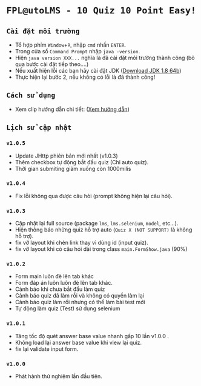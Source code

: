 
# `FPL@utoLMS - 10 Quiz 10 Point Easy!`

## `Cài đặt môi trường`
- Tổ hợp phím `Window`+`R`, nhập `cmd` nhấn `ENTER`.
- Trong cửa sổ `Command Prompt` nhập `java -version`.
- Hiện `java version XXX...` nghĩa là đã cài đặt môi trường thành công (bỏ qua bước cài đặt tiếp theo....)
- Nếu xuất hiện lỗi các bạn hãy cài đặt JDK ([Download JDK 1.8 64b](https://drive.google.com/file/d/1tlgwgwbLNqszE6DUCILPIRqrAaCrPvbe/view))
- Thực hiện lại bước 2, nếu không có lỗi là đã thành công!

## `Cách sử dụng`
- Xem clip hướng dẫn chi tiết: ([Xem hướng dẫn](https://www.youtube.com/watch?v=TYhdLhFD3j8&t=15s))

## `Lịch sử cập nhật`

### `v1.0.5`
- Update JHttp phiên bản mới nhất (v1.0.3)
- Thêm checkbox tự động bắt đầu quiz (Chỉ auto quiz).
- Thời gian submiting giảm xuống còn 1000milis

### `v1.0.4`
- Fix lỗi không qua được câu hỏi (prompt không hiện lại câu hỏi).

### `v1.0.3`
- Cập nhật lại full source (package `lms`, `lms.selenium`, `model`, etc...).
- Hiện thông báo những quiz hỗ trợ auto (`Quiz X (NOT SUPPORT)` là không hỗ trợ).
- fix vỡ layout khi chèn link thay vì dùng id (input quiz).
- fix vỡ layout khi có câu hỏi dài trong class `main.FormShow.java` (90%)

### `v1.0.2`
- Form main luôn đè lên tab khác
- Form đáp án luôn luôn đè lên tab khác.
- Cảnh báo khi chưa bắt đầu làm quiz
- Cảnh báo quiz đã làm rồi và không có quyền làm lại
- Cảnh báo quiz làm rồi nhưng có thể làm bài test mới
- Tự động làm quiz (Test) sử dụng selenium

### `v1.0.1`
- Tăng tốc độ quét answer base value nhanh gấp 10 lần v1.0.0 .
- Không load lại answer base value khi view lại quiz.
- fix lại validate input form.

### `v1.0.0`
- Phát hành thử nghiệm lần đầu tiên.